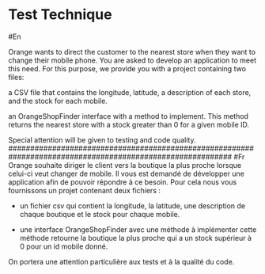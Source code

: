 # Test Technique #
#En

Orange wants to direct the customer to the nearest store when they want to change their mobile phone.
You are asked to develop an application to meet this need.
For this purpose, we provide you with a project containing two files:

a CSV file that contains the longitude, latitude, a description of each store, and the stock for each mobile.

an OrangeShopFinder interface with a method to implement.
This method returns the nearest store with a stock greater than 0 for a given mobile ID.

Special attention will be given to testing and code quality.
###########################################################################################################
#Fr
Orange souhaite diriger le client vers la boutique la plus proche lorsque celui-ci veut changer de mobile.
Il vous est demandé de développer une application afin de pouvoir répondre à ce besoin.
Pour cela nous vous fournissons un projet contenant deux fichiers :

-	un fichier csv qui contient la longitude, la latitude, une description de chaque boutique et le stock pour chaque mobile.

-	une interface OrangeShopFinder avec une méthode à implémenter
     cette méthode retourne la boutique la plus proche qui a un stock supérieur à 0 pour un id mobile donné.

On portera une attention particulière aux tests et à la qualité du code.
